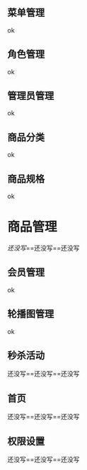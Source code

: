 ## 菜单管理

ok

## 角色管理

ok

## 管理员管理

ok

## 商品分类

ok

## 商品规格

ok

# 商品管理

*还没写*==还没写==还没写

## 会员管理

ok

## 轮播图管理

ok

## 秒杀活动

还没写==还没写==还没写

## 首页

还没写==还没写==还没写

## 权限设置

还没写==还没写==还没写

